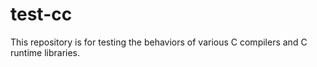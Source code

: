 # test-cc

This repository is for testing the behaviors of various C compilers and C runtime libraries.
